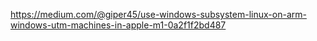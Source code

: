 

https://medium.com/@giper45/use-windows-subsystem-linux-on-arm-windows-utm-machines-in-apple-m1-0a2f1f2bd487

